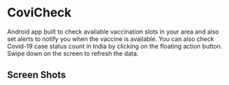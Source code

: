 # CoviCheck

Android app built to check available vaccination slots in your area and also set alerts to notify you when the vaccine is available.
You can also check Covid-19 case status count in India by clicking on the floating action button.
Swipe down on the screen to refresh the data.

## Screen Shots


